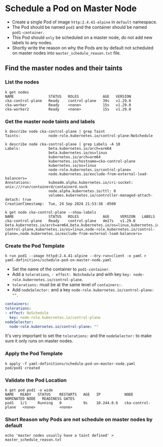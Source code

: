 # Schedule a Pod on Master Node

- Create a single Pod of image `http:2.4.41-alpine` in `default` namespace.
- The Pod should be named `pod1` and the container should be named `pod1-container`.
- This Pod should `only` be scheduled on a master node, do not add new labels to any nodes.
- Shortly write the reason on why the Pods are by default not scheduled on master nodes into `master_schedule_reason.txt` file.

## Find the master nodes and their taints

### List the nodes

```shell
k get nodes
NAME                STATUS   ROLES           AGE   VERSION
cka-control-plane   Ready    control-plane   39s   v1.29.0
cka-worker          Ready    <none>          15s   v1.29.0
cka-worker2         Ready    <none>          15s   v1.29.0
```

### Get the master node taints and labels 

```shell
k describe node cka-control-plane | grep Taint
Taints:             node-role.kubernetes.io/control-plane:NoSchedule
```

```shell
k describe node cka-control-plane | grep Labels -A 10
Labels:             beta.kubernetes.io/arch=arm64
                    beta.kubernetes.io/os=linux
                    kubernetes.io/arch=arm64
                    kubernetes.io/hostname=cka-control-plane
                    kubernetes.io/os=linux
                    node-role.kubernetes.io/control-plane=
                    node.kubernetes.io/exclude-from-external-load-balancers=
Annotations:        kubeadm.alpha.kubernetes.io/cri-socket: unix:///run/containerd/containerd.sock
                    node.alpha.kubernetes.io/ttl: 0
                    volumes.kubernetes.io/controller-managed-attach-detach: true
CreationTimestamp:  Tue, 24 Sep 2024 21:53:38 -0500
```

```shell
k get node cka-control-plane --show-labels
NAME                STATUS   ROLES           AGE     VERSION   LABELS
cka-control-plane   Ready    control-plane   4m17s   v1.29.0   beta.kubernetes.io/arch=arm64,beta.kubernetes.io/os=linux,kubernetes.io/arch=arm64,kubernetes.io/hostname=cka-control-plane,kubernetes.io/os=linux,node-role.kubernetes.io/control-plane=,node.kubernetes.io/exclude-from-external-load-balancers=
```

### Create the Pod Template

```shell
k run pod1 --image httpd:2.4.41-alpine --dry-run=client -o yaml > yaml-definitions/schedule-pod-on-master-node.yaml
```

- Set the name of the container to `pod1-container`.
- Add a `tolerations`, `- effect: NoSchedule` and with key `key: node-role.kubernetes.io/control-plane`.
- `tolerations:` must be at the same level of `containers:`.
- Add `nodeSelector:` and a key `node-role.kubernetes.io/control-plane: ""`.

```yaml
containers:
tolerations:
- effect: NoSchedule
  key: node-role.kubernetes.io/control-plane
nodeSelector:
  node-role.kubernetes.io/control-plane: ""
```

It's very important to set the `tolerations:` and the `nodeSelector:` to make sure it only runs on master nodes.

### Apply the Pod Template

```shell
k apply -f yaml-definitions/schedule-pod-on-master-node.yaml
pod/pod1 created
```

### Validate the Pod Location

```shell
k get pod pod1 -o wide
NAME   READY   STATUS    RESTARTS   AGE   IP           NODE                NOMINATED NODE   READINESS GATES
pod1   1/1     Running   0          9s    10.244.0.6   cka-control-plane   <none>           <none>
```

### Short Reason why Pods are not schedule on master nodes by default

```shell
echo 'master nodes usually have a taint defined' > master_schedule_reason.txt
```
